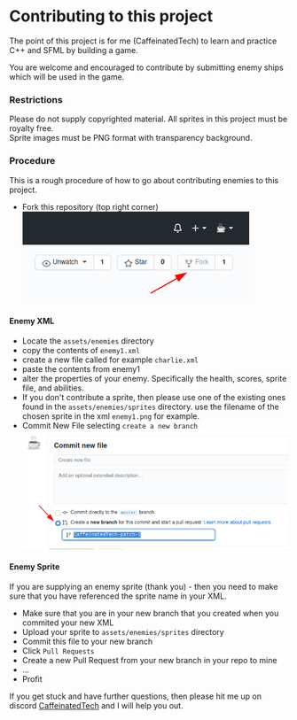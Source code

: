 Contributing to this project
============================

The point of this project is for me (CaffeinatedTech) to 
learn and practice C++ and SFML by building a game.

You are welcome and encouraged to contribute by submitting 
enemy ships which will be used in the game.

### Restrictions
Please do not supply copyrighted material.  All sprites in this project must be royalty free.  
Sprite images must be PNG format with transparency background.

### Procedure
This is a rough procedure of how to go about contributing enemies to this project.
* Fork this repository (top right corner)  
![fork repo](https://raw.githubusercontent.com/CaffeinatedTech/docimages/main/github/fork_repo.png)

#### Enemy XML
* Locate the `assets/enemies` directory
* copy the contents of `enemy1.xml`
* create a new file called for example `charlie.xml`
* paste the contents from enemy1
* alter the properties of your enemy.  Specifically the
health, scores, sprite file, and abilities.
* If you don't contribute a sprite, then please use one of the
existing ones found in the `assets/enemies/sprites` directory.  use the filename of the chosen sprite in the xml `enemy1.png` for example.
* Commit New File selecting `create a new branch`  
![commit new branch](https://raw.githubusercontent.com/CaffeinatedTech/docimages/main/github/commit-new_branch.png)

#### Enemy Sprite
If you are supplying an enemy sprite (thank you) - then you need to make sure that you have referenced the sprite name in your XML.
* Make sure that you are in your new branch that you created when you commited your new XML
* Upload your sprite to `assets/enemies/sprites` directory
* Commit this file to your new branch
* Click `Pull Requests`
* Create a new Pull Request from your new branch in your repo to mine
* ...
* Profit

If you get stuck and have further questions, then please hit me up on discord [CaffeinatedTech](https://discord.gg/QTFPXK6) and I will help you out.
 
